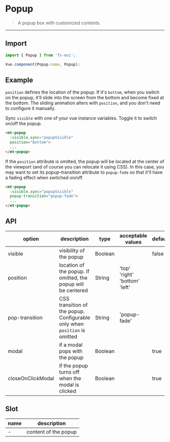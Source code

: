 # Popup

> A popup box with customized contents.

-------------

## Import

```javascript
import { Popup } from 'fx-mui';

Vue.component(Popup.name, Popup);
```

## Example

`position` defines the location of the popup. If it's `bottom`, when you switch on the popup, it'll slide into the screen from the bottom and become fixed at the bottom. The sliding animation alters with `position`, and you don't need to configure it manually.

Sync `visible` with one of your vue instance variables. Toggle it to switch on/off the popup.

```html
<mt-popup
  :visible.sync="popupVisible"
  position="bottom">
  ...
</mt-popup>
```

If the `position` attribute is omitted, the popup will be located at the center of the viewport (and of course you can relocate it using CSS). In this case, you may want to set its popup-transition attribute to `popup-fade` so that it'll have a fading effect when switched on/off.

```html
<mt-popup
  :visible.sync="popupVisible"
  popup-transition="popup-fade">
  ...
</mt-popup>
```

## API
| option | description | type | acceptable values | default |
|------|-------|---------|-------|--------|
| visible | visibility of the popup | Boolean | | false |
| position | location of the popup. If omitted, the popup will be centered  | String | 'top'<br>'right'<br>'bottom'<br>'left' | |
| pop-transition | CSS transition of the popup. Configurable only when `position` is omitted | String | 'popup-fade' | |
| modal | if a modal pops with the popup | Boolean | | true |
| closeOnClickModal | if the popup turns off when the modal is clicked | Boolean | | true |

## Slot
| name | description |
|------|--------|
| - | content of the popup |

